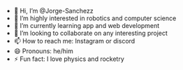 - 👋 Hi, I’m @Jorge-Sanchezz
- 👀 I’m highly interested in robotics and computer science
- 🌱 I’m currently learning app and web development
- 💞️ I’m looking to collaborate on any interesting project
- 📫 How to reach me: Instagram or discord
- 😄 Pronouns: he/him
- ⚡ Fun fact: I love physics and rocketry

<!---
Jorge-Sanchezz/Jorge-Sanchezz is a ✨ special ✨ repository because its `README.md` (this file) appears on your GitHub profile.
You can click the Preview link to take a look at your changes.
--->
